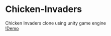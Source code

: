 # Chicken-Invaders
Chicken Invaders clone using unity game engine </br>
[!Demo](https://drive.google.com/file/d/1s_-Xh8JwoecowIS4UgKTVl9jtO5VNg3o/view?usp=sharing)
